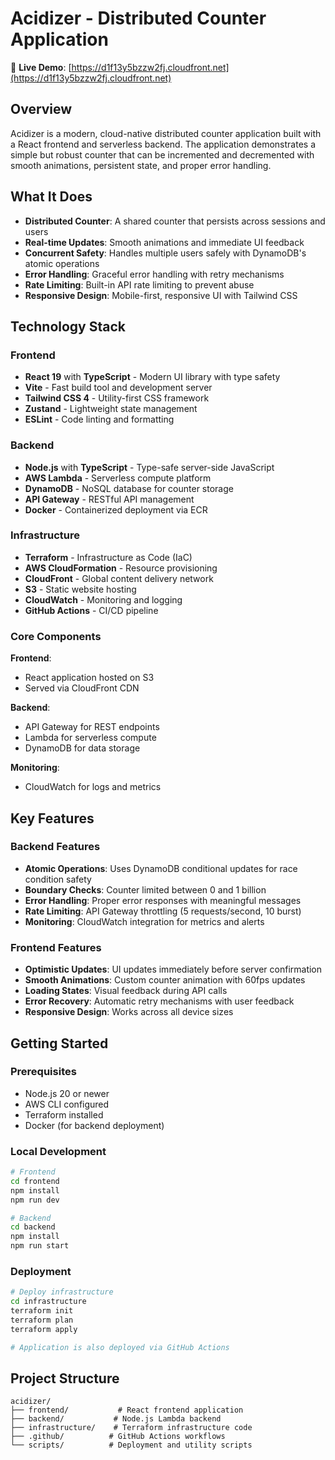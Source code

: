 # Acidizer - Distributed Counter Application

🚀 **Live Demo**: [https://d1f13y5bzzw2fj.cloudfront.net](https://d1f13y5bzzw2fj.cloudfront.net)

## Overview

Acidizer is a modern, cloud-native distributed counter application built with a React frontend and serverless backend. The application demonstrates a simple but robust counter that can be incremented and decremented with smooth animations, persistent state, and proper error handling.

## What It Does

- **Distributed Counter**: A shared counter that persists across sessions and users
- **Real-time Updates**: Smooth animations and immediate UI feedback
- **Concurrent Safety**: Handles multiple users safely with DynamoDB's atomic operations
- **Error Handling**: Graceful error handling with retry mechanisms
- **Rate Limiting**: Built-in API rate limiting to prevent abuse
- **Responsive Design**: Mobile-first, responsive UI with Tailwind CSS

## Technology Stack

### Frontend
- **React 19** with **TypeScript** - Modern UI library with type safety
- **Vite** - Fast build tool and development server
- **Tailwind CSS 4** - Utility-first CSS framework
- **Zustand** - Lightweight state management
- **ESLint** - Code linting and formatting

### Backend
- **Node.js** with **TypeScript** - Type-safe server-side JavaScript
- **AWS Lambda** - Serverless compute platform
- **DynamoDB** - NoSQL database for counter storage
- **API Gateway** - RESTful API management
- **Docker** - Containerized deployment via ECR

### Infrastructure
- **Terraform** - Infrastructure as Code (IaC)
- **AWS CloudFormation** - Resource provisioning
- **CloudFront** - Global content delivery network
- **S3** - Static website hosting
- **CloudWatch** - Monitoring and logging
- **GitHub Actions** - CI/CD pipeline

### Core Components

**Frontend**:
- React application hosted on S3
- Served via CloudFront CDN

**Backend**:
- API Gateway for REST endpoints
- Lambda for serverless compute
- DynamoDB for data storage

**Monitoring**:
- CloudWatch for logs and metrics

## Key Features

### Backend Features
- **Atomic Operations**: Uses DynamoDB conditional updates for race condition safety
- **Boundary Checks**: Counter limited between 0 and 1 billion
- **Error Handling**: Proper error responses with meaningful messages
- **Rate Limiting**: API Gateway throttling (5 requests/second, 10 burst)
- **Monitoring**: CloudWatch integration for metrics and alerts

### Frontend Features
- **Optimistic Updates**: UI updates immediately before server confirmation
- **Smooth Animations**: Custom counter animation with 60fps updates
- **Loading States**: Visual feedback during API calls
- **Error Recovery**: Automatic retry mechanisms with user feedback
- **Responsive Design**: Works across all device sizes

## Getting Started

### Prerequisites
- Node.js 20 or newer
- AWS CLI configured
- Terraform installed
- Docker (for backend deployment)

### Local Development
```bash
# Frontend
cd frontend
npm install
npm run dev

# Backend
cd backend
npm install
npm run start
```

### Deployment
```bash
# Deploy infrastructure
cd infrastructure
terraform init
terraform plan
terraform apply

# Application is also deployed via GitHub Actions
```

## Project Structure
```
acidizer/
├── frontend/           # React frontend application
├── backend/           # Node.js Lambda backend
├── infrastructure/    # Terraform infrastructure code
├── .github/          # GitHub Actions workflows
└── scripts/          # Deployment and utility scripts
```
